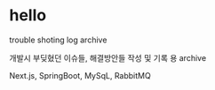 # hello
trouble shoting log archive

개발시 부딪혔던 이슈들, 해결방안들 작성 및 기록 용 archive

Next.js, SpringBoot, MySqL, RabbitMQ
